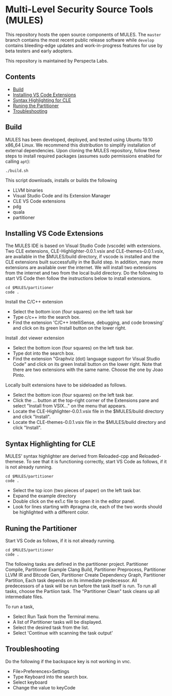 # Multi-Level Security Source Tools (MULES)
This repository hosts the open source components of MULES. The `master` branch contains the most recent public release software while `develop` contains bleeding-edge updates and work-in-progress features for use by beta testers and early adopters.

This repository is maintained by Perspecta Labs.

## Contents
- [Build](#build)
- [Installing VS Code Extensions](#installing-vs-code-extensions)
- [Syntax Highlighting for CLE](#syntax-highlighting-for-cle)
- [Runing the Partitioner](#runing-the-partitioner)
- [Troubleshooting](#troubleshooting)

## Build
MULES has been developed, deployed, and tested using Ubuntu 19.10 x86_64 Linux. We recommend this distribution to simplify installation of external dependencies. Upon cloning the MULES repository, follow these steps to install required packages (assumes sudo permissions enabled for calling `apt`):

```
./build.sh 
```

This script downloads, installs or builds the following
* LLVM binaries
* Visual Studio Code and its Extension Manager
* CLE VS Code extensions
* pdg
* quala
* partitioner

## Installing VS Code Extensions
The MULES IDE is based on Visual Studio Code (vscode) with extensions. Two CLE extensions, CLE-Highlighter-0.0.1.vsix and CLE-themes-0.0.1.vsix, are available in the $MULES/build directory, if vscode is installed and the CLE extensions built successfullly in the Build step. In addition, many more extensions are available over the internet. We will install two extensions from the internet and two from the local build directory. Do the following to start VS Code then follow the instructions below to install extensions.

```
cd $MULES/partitioner
code .
```

Install the C/C++ extension
* Select the bottom icon (four squares) on the left task bar
* Type c/c++ into the search box.
* Find the extension 'C/C++ IntelliSense, debugging, and code browsing' and click on its green Install button on the lower right.

Install .dot viewer extension
* Select the bottom icon (four squares) on the left task bar.
* Type dot into the search box.
* Find the extension "Graphviz (dot) language support for Visual Studio Code" and click on its green Install button on the lower right. Note that there are two extensions with the same name. Choose the one by Joao Pinto.

Locally built extensions have to be sideloaded as follows.
* Select the bottom icon (four squares) on the left task bar.
* Click the ... button at the top-right corner of the Extensions pane and select "Install from VSIX..." on the menu that appears.
* Locate the CLE-Highlighter-0.0.1.vsix file in the $MULES/build directory and click "Install".
* Locate the CLE-themes-0.0.1.vsix file in the $MULES/build directory and click "Install".

## Syntax Highlighting for CLE
MULES' syntax highlighter are derived from Reloaded-cpp and Reloaded-themese. To see that it is functioning correctly, start VS Code as follows, if it is not already running.

```
cd $MULES/partitioner
code .
```

* Select the top icon (two pieces of paper) on the left task bar.
* Expand the example directory
* Double click on the ex1.c file to open it in the editor panel.
* Look for lines starting with #pragma cle, each of the two words should be highlighted with a different color.

## Runing the Partitioner
Start VS Code as follows, if it is not already running.

```
cd $MULES/partitioner
code .
```

The following tasks are defined in the partitioner project.
        Partitioner Compile,
        Partitioner Example Clang Build,
        Partitioner Preprocess,
        Partitioner LLVM IR and Bitcode Gen,
        Partitioner Create Dependency Graph,
        Partitioner Partition,
Each task depends on its immediate predecessor. All predecessors of a task will be run before the task itself is run.
To run all tasks, choose the Partiion task. The "Partitioner Clean" task cleans up all intermediate files.

To run a task,
* Select Run Task from the Terminal menu.
* A list of Partitioner tasks will be displayed.
* Select the desired task from the list.
* Select 'Continue with scanning the task output'

## Troubleshooting
Do the following if the backspace key is not working in vnc.
* File>Preferences>Settings
* Type Keyboard into the search box.
* Select keyboard
* Change the value to keyCode

